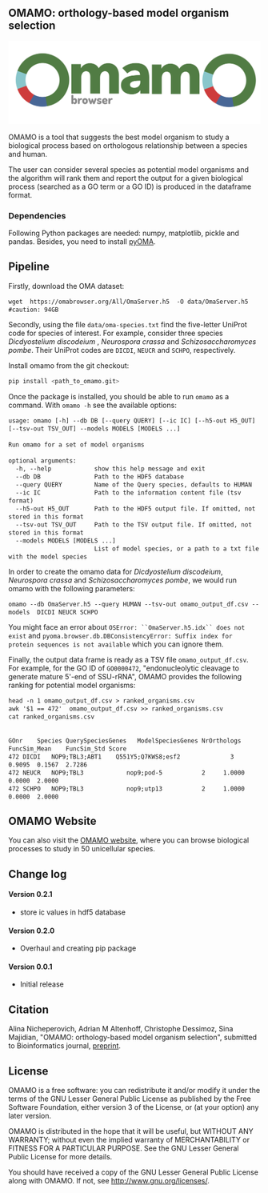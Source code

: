 

## OMAMO: orthology-based model organism selection


![workflow diagram](logo-omamo.jpg)



OMAMO is a tool that suggests the best model organism to study a biological process based on orthologous relationship between a species and human. 

The user can consider several species as potential model organisms and the algorithm will rank them and report the output for a given biological process (searched as a GO term or a GO ID) is produced in the dataframe format.


### Dependencies
Following Python packages are needed: numpy, matplotlib, pickle and pandas. Besides, you need to install [pyOMA](https://pypi.org/project/pyoma).


## Pipeline

Firstly, download the OMA dataset:

```
wget  https://omabrowser.org/All/OmaServer.h5  -O data/OmaServer.h5  #caution: 94GB
```

Secondly, using the file `data/oma-species.txt` find the five-letter UniProt code for species of interest. For example, consider three species _Dicdyostelium discodeium_ , _Neurospora crassa_ and _Schizosaccharomyces pombe_. Their UniProt codes are `DICDI`, `NEUCR` and `SCHPO`, respectively.

Install omamo from the git checkout:

```bash
pip install <path_to_omamo.git>
```

Once the package is installed, you should be able to run `omamo` as a command. With `omamo -h` see the available options:
```text
usage: omamo [-h] --db DB [--query QUERY] [--ic IC] [--h5-out H5_OUT] [--tsv-out TSV_OUT] --models MODELS [MODELS ...]

Run omamo for a set of model organisms

optional arguments:
  -h, --help            show this help message and exit
  --db DB               Path to the HDF5 database
  --query QUERY         Name of the Query species, defaults to HUMAN
  --ic IC               Path to the information content file (tsv format)
  --h5-out H5_OUT       Path to the HDF5 output file. If omitted, not stored in this format
  --tsv-out TSV_OUT     Path to the TSV output file. If omitted, not stored in this format
  --models MODELS [MODELS ...]
                        List of model species, or a path to a txt file with the model species
```



In order to create the omamo data for _Dicdyostelium discodeium_, _Neurospora crassa_ and _Schizosaccharomyces pombe_, 
we would run omamo with the following parameters:

```
omamo --db OmaServer.h5 --query HUMAN --tsv-out omamo_output_df.csv --models  DICDI NEUCR SCHPO
```

You might face an error about `OSError: ``OmaServer.h5.idx`` does not exist` and `pyoma.browser.db.DBConsistencyError: Suffix index for protein sequences is not available` which you can ignore them. 

Finally, the output data frame is ready as a TSV file `omamo_output_df.csv`. For example, for the GO ID of `GO0000472`, "endonucleolytic cleavage to generate mature 5'-end of SSU-rRNA", OMAMO provides the following ranking for potential model organisms: 


```
head -n 1 omamo_output_df.csv > ranked_organisms.csv
awk '$1 == 472'  omamo_output_df.csv >> ranked_organisms.csv
cat ranked_organisms.csv


GOnr	Species	QuerySpeciesGenes	ModelSpeciesGenes NrOrthologs	FuncSim_Mean	FuncSim_Std	Score
472	DICDI	NOP9;TBL3;ABT1	  Q551Y5;Q7KWS8;esf2	          3  	0.9095	0.1567	2.7286
472	NEUCR	NOP9;TBL3	         nop9;pod-5	          2  	1.0000	0.0000	2.0000
472	SCHPO	NOP9;TBL3	         nop9;utp13	          2  	1.0000	0.0000	2.0000
```



## OMAMO Website

You can also visit the [OMAMO website](https://omabrowser.org/omamo), where you can browse biological processes to study in 50 unicellular species.





## Change log

#### Version 0.2.1
- store ic values in hdf5 database

#### Version 0.2.0
- Overhaul and creating pip package

#### Version 0.0.1
- Initial release


## Citation

Alina Nicheperovich, Adrian M Altenhoff, Christophe Dessimoz, Sina Majidian, "OMAMO: orthology-based model organism selection", submitted to Bioinformatics journal, [preprint](https://www.biorxiv.org/content/10.1101/2021.11.04.467067v1).



## License

OMAMO is a free software: you can redistribute it and/or modify it under the terms of the GNU Lesser General Public License as published by the Free Software Foundation, either version 3 of the License, or (at your option) any later version.

OMAMO is distributed in the hope that it will be useful, but WITHOUT ANY WARRANTY; without even the implied warranty of MERCHANTABILITY or FITNESS FOR A PARTICULAR PURPOSE. See the GNU Lesser General Public License for more details.

You should have received a copy of the GNU Lesser General Public License along with OMAMO. If not, see http://www.gnu.org/licenses/.




